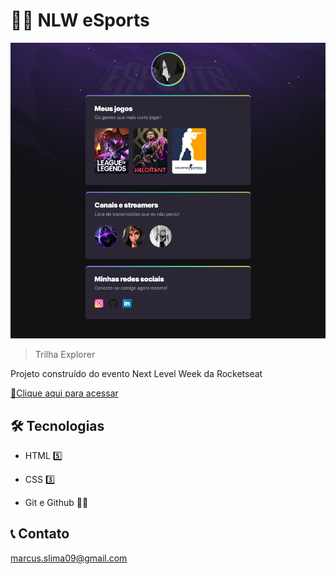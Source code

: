 # 🐱‍💻 NLW eSports

![preview](/.github/preview.png)

> Trilha Explorer

  Projeto construído do evento Next Level Week da Rocketseat

  [🔗Clique aqui para acessar](https://marcusviniciusslima.github.io/nlw-esports-explorer)

## 🛠️ Tecnologias   

- HTML 5️⃣ 

- CSS 3️⃣

- Git e Github 🐱‍🚀

## 📞 Contato

marcus.slima09@gmail.com